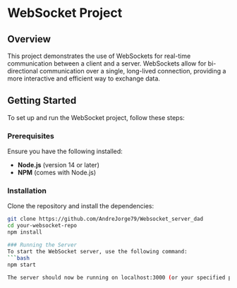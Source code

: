 # WebSocket Project

## Overview
This project demonstrates the use of WebSockets for real-time communication between a client and a server. WebSockets allow for bi-directional communication over a single, long-lived connection, providing a more interactive and efficient way to exchange data.

## Getting Started
To set up and run the WebSocket project, follow these steps:

### Prerequisites
Ensure you have the following installed:
- **Node.js** (version 14 or later)
- **NPM** (comes with Node.js)

### Installation
Clone the repository and install the dependencies:

```bash
git clone https://github.com/AndreJorge79/Websocket_server_dad
cd your-websocket-repo
npm install

### Running the Server
To start the WebSocket server, use the following command:
```bash
npm start

The server should now be running on localhost:3000 (or your specified port). You can configure the port and other settings in the project's configuration files.
 
